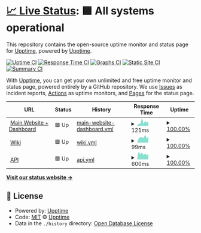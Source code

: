 # [📈 Live Status](https://upptime.github.io/upptime): <!--live status--> **🟩 All systems operational**

This repository contains the open-source uptime monitor and status page for [Upptime](https://upptime.js.org), powered by [Upptime](https://github.com/upptime/upptime).

[![Uptime CI](https://github.com/clanny/ClannyStatus/workflows/Uptime%20CI/badge.svg)](https://github.com/clanny/ClannyStatus/actions?query=workflow%3A%22Uptime+CI%22)
[![Response Time CI](https://github.com/clanny/ClannyStatus/workflows/Response%20Time%20CI/badge.svg)](https://github.com/clanny/ClannyStatus/actions?query=workflow%3A%22Response+Time+CI%22)
[![Graphs CI](https://github.com/clanny/ClannyStatus/workflows/Graphs%20CI/badge.svg)](https://github.com/clanny/ClannyStatus/actions?query=workflow%3A%22Graphs+CI%22)
[![Static Site CI](https://github.com/clanny/ClannyStatus/workflows/Static%20Site%20CI/badge.svg)](https://github.com/clanny/ClannyStatus/actions?query=workflow%3A%22Static+Site+CI%22)
[![Summary CI](https://github.com/clanny/ClannyStatus/workflows/Summary%20CI/badge.svg)](https://github.com/clanny/ClannyStatus/actions?query=workflow%3A%22Summary+CI%22)

With [Upptime](https://upptime.js.org), you can get your own unlimited and free uptime monitor and status page, powered entirely by a GitHub repository. We use [Issues](https://github.com/upptime/upptime/issues) as incident reports, [Actions](https://github.com/clanny/ClannyStatus/actions) as uptime monitors, and [Pages](https://upptime.github.io/upptime) for the status page.

<!--start: status pages-->
<!-- This summary is generated by Upptime (https://github.com/upptime/upptime) -->
<!-- Do not edit this manually, your changes will be overwritten -->
<!-- prettier-ignore -->
| URL | Status | History | Response Time | Uptime |
| --- | ------ | ------- | ------------- | ------ |
| <img alt="" src="https://icons.duckduckgo.com/ip3/clanny.systems.ico" height="13"> [Main Website + Dashboard](https://clanny.systems) | 🟩 Up | [main-website-dashboard.yml](https://github.com/clanny/ClannyStatus/commits/HEAD/history/main-website-dashboard.yml) | <details><summary><img alt="Response time graph" src="./graphs/main-website-dashboard/response-time-week.png" height="20"> 121ms</summary><br><a href="https://status.clanny.systems/history/main-website-dashboard"><img alt="Response time 302" src="https://img.shields.io/endpoint?url=https%3A%2F%2Fraw.githubusercontent.com%2Fclanny%2FClannyStatus%2FHEAD%2Fapi%2Fmain-website-dashboard%2Fresponse-time.json"></a><br><a href="https://status.clanny.systems/history/main-website-dashboard"><img alt="24-hour response time 152" src="https://img.shields.io/endpoint?url=https%3A%2F%2Fraw.githubusercontent.com%2Fclanny%2FClannyStatus%2FHEAD%2Fapi%2Fmain-website-dashboard%2Fresponse-time-day.json"></a><br><a href="https://status.clanny.systems/history/main-website-dashboard"><img alt="7-day response time 121" src="https://img.shields.io/endpoint?url=https%3A%2F%2Fraw.githubusercontent.com%2Fclanny%2FClannyStatus%2FHEAD%2Fapi%2Fmain-website-dashboard%2Fresponse-time-week.json"></a><br><a href="https://status.clanny.systems/history/main-website-dashboard"><img alt="30-day response time 188" src="https://img.shields.io/endpoint?url=https%3A%2F%2Fraw.githubusercontent.com%2Fclanny%2FClannyStatus%2FHEAD%2Fapi%2Fmain-website-dashboard%2Fresponse-time-month.json"></a><br><a href="https://status.clanny.systems/history/main-website-dashboard"><img alt="1-year response time 283" src="https://img.shields.io/endpoint?url=https%3A%2F%2Fraw.githubusercontent.com%2Fclanny%2FClannyStatus%2FHEAD%2Fapi%2Fmain-website-dashboard%2Fresponse-time-year.json"></a></details> | <details><summary><a href="https://status.clanny.systems/history/main-website-dashboard">100.00%</a></summary><a href="https://status.clanny.systems/history/main-website-dashboard"><img alt="All-time uptime 98.25%" src="https://img.shields.io/endpoint?url=https%3A%2F%2Fraw.githubusercontent.com%2Fclanny%2FClannyStatus%2FHEAD%2Fapi%2Fmain-website-dashboard%2Fuptime.json"></a><br><a href="https://status.clanny.systems/history/main-website-dashboard"><img alt="24-hour uptime 100.00%" src="https://img.shields.io/endpoint?url=https%3A%2F%2Fraw.githubusercontent.com%2Fclanny%2FClannyStatus%2FHEAD%2Fapi%2Fmain-website-dashboard%2Fuptime-day.json"></a><br><a href="https://status.clanny.systems/history/main-website-dashboard"><img alt="7-day uptime 100.00%" src="https://img.shields.io/endpoint?url=https%3A%2F%2Fraw.githubusercontent.com%2Fclanny%2FClannyStatus%2FHEAD%2Fapi%2Fmain-website-dashboard%2Fuptime-week.json"></a><br><a href="https://status.clanny.systems/history/main-website-dashboard"><img alt="30-day uptime 100.00%" src="https://img.shields.io/endpoint?url=https%3A%2F%2Fraw.githubusercontent.com%2Fclanny%2FClannyStatus%2FHEAD%2Fapi%2Fmain-website-dashboard%2Fuptime-month.json"></a><br><a href="https://status.clanny.systems/history/main-website-dashboard"><img alt="1-year uptime 98.20%" src="https://img.shields.io/endpoint?url=https%3A%2F%2Fraw.githubusercontent.com%2Fclanny%2FClannyStatus%2FHEAD%2Fapi%2Fmain-website-dashboard%2Fuptime-year.json"></a></details>
| <img alt="" src="https://icons.duckduckgo.com/ip3/wiki.clanny.systems.ico" height="13"> [Wiki](https://wiki.clanny.systems) | 🟩 Up | [wiki.yml](https://github.com/clanny/ClannyStatus/commits/HEAD/history/wiki.yml) | <details><summary><img alt="Response time graph" src="./graphs/wiki/response-time-week.png" height="20"> 99ms</summary><br><a href="https://status.clanny.systems/history/wiki"><img alt="Response time 228" src="https://img.shields.io/endpoint?url=https%3A%2F%2Fraw.githubusercontent.com%2Fclanny%2FClannyStatus%2FHEAD%2Fapi%2Fwiki%2Fresponse-time.json"></a><br><a href="https://status.clanny.systems/history/wiki"><img alt="24-hour response time 115" src="https://img.shields.io/endpoint?url=https%3A%2F%2Fraw.githubusercontent.com%2Fclanny%2FClannyStatus%2FHEAD%2Fapi%2Fwiki%2Fresponse-time-day.json"></a><br><a href="https://status.clanny.systems/history/wiki"><img alt="7-day response time 99" src="https://img.shields.io/endpoint?url=https%3A%2F%2Fraw.githubusercontent.com%2Fclanny%2FClannyStatus%2FHEAD%2Fapi%2Fwiki%2Fresponse-time-week.json"></a><br><a href="https://status.clanny.systems/history/wiki"><img alt="30-day response time 141" src="https://img.shields.io/endpoint?url=https%3A%2F%2Fraw.githubusercontent.com%2Fclanny%2FClannyStatus%2FHEAD%2Fapi%2Fwiki%2Fresponse-time-month.json"></a><br><a href="https://status.clanny.systems/history/wiki"><img alt="1-year response time 232" src="https://img.shields.io/endpoint?url=https%3A%2F%2Fraw.githubusercontent.com%2Fclanny%2FClannyStatus%2FHEAD%2Fapi%2Fwiki%2Fresponse-time-year.json"></a></details> | <details><summary><a href="https://status.clanny.systems/history/wiki">100.00%</a></summary><a href="https://status.clanny.systems/history/wiki"><img alt="All-time uptime 99.97%" src="https://img.shields.io/endpoint?url=https%3A%2F%2Fraw.githubusercontent.com%2Fclanny%2FClannyStatus%2FHEAD%2Fapi%2Fwiki%2Fuptime.json"></a><br><a href="https://status.clanny.systems/history/wiki"><img alt="24-hour uptime 100.00%" src="https://img.shields.io/endpoint?url=https%3A%2F%2Fraw.githubusercontent.com%2Fclanny%2FClannyStatus%2FHEAD%2Fapi%2Fwiki%2Fuptime-day.json"></a><br><a href="https://status.clanny.systems/history/wiki"><img alt="7-day uptime 100.00%" src="https://img.shields.io/endpoint?url=https%3A%2F%2Fraw.githubusercontent.com%2Fclanny%2FClannyStatus%2FHEAD%2Fapi%2Fwiki%2Fuptime-week.json"></a><br><a href="https://status.clanny.systems/history/wiki"><img alt="30-day uptime 100.00%" src="https://img.shields.io/endpoint?url=https%3A%2F%2Fraw.githubusercontent.com%2Fclanny%2FClannyStatus%2FHEAD%2Fapi%2Fwiki%2Fuptime-month.json"></a><br><a href="https://status.clanny.systems/history/wiki"><img alt="1-year uptime 99.96%" src="https://img.shields.io/endpoint?url=https%3A%2F%2Fraw.githubusercontent.com%2Fclanny%2FClannyStatus%2FHEAD%2Fapi%2Fwiki%2Fuptime-year.json"></a></details>
| <img alt="" src="https://icons.duckduckgo.com/ip3/api.clanny.systems.ico" height="13"> [API](https://api.clanny.systems) | 🟩 Up | [api.yml](https://github.com/clanny/ClannyStatus/commits/HEAD/history/api.yml) | <details><summary><img alt="Response time graph" src="./graphs/api/response-time-week.png" height="20"> 600ms</summary><br><a href="https://status.clanny.systems/history/api"><img alt="Response time 455" src="https://img.shields.io/endpoint?url=https%3A%2F%2Fraw.githubusercontent.com%2Fclanny%2FClannyStatus%2FHEAD%2Fapi%2Fapi%2Fresponse-time.json"></a><br><a href="https://status.clanny.systems/history/api"><img alt="24-hour response time 593" src="https://img.shields.io/endpoint?url=https%3A%2F%2Fraw.githubusercontent.com%2Fclanny%2FClannyStatus%2FHEAD%2Fapi%2Fapi%2Fresponse-time-day.json"></a><br><a href="https://status.clanny.systems/history/api"><img alt="7-day response time 600" src="https://img.shields.io/endpoint?url=https%3A%2F%2Fraw.githubusercontent.com%2Fclanny%2FClannyStatus%2FHEAD%2Fapi%2Fapi%2Fresponse-time-week.json"></a><br><a href="https://status.clanny.systems/history/api"><img alt="30-day response time 611" src="https://img.shields.io/endpoint?url=https%3A%2F%2Fraw.githubusercontent.com%2Fclanny%2FClannyStatus%2FHEAD%2Fapi%2Fapi%2Fresponse-time-month.json"></a><br><a href="https://status.clanny.systems/history/api"><img alt="1-year response time 420" src="https://img.shields.io/endpoint?url=https%3A%2F%2Fraw.githubusercontent.com%2Fclanny%2FClannyStatus%2FHEAD%2Fapi%2Fapi%2Fresponse-time-year.json"></a></details> | <details><summary><a href="https://status.clanny.systems/history/api">100.00%</a></summary><a href="https://status.clanny.systems/history/api"><img alt="All-time uptime 95.33%" src="https://img.shields.io/endpoint?url=https%3A%2F%2Fraw.githubusercontent.com%2Fclanny%2FClannyStatus%2FHEAD%2Fapi%2Fapi%2Fuptime.json"></a><br><a href="https://status.clanny.systems/history/api"><img alt="24-hour uptime 100.00%" src="https://img.shields.io/endpoint?url=https%3A%2F%2Fraw.githubusercontent.com%2Fclanny%2FClannyStatus%2FHEAD%2Fapi%2Fapi%2Fuptime-day.json"></a><br><a href="https://status.clanny.systems/history/api"><img alt="7-day uptime 100.00%" src="https://img.shields.io/endpoint?url=https%3A%2F%2Fraw.githubusercontent.com%2Fclanny%2FClannyStatus%2FHEAD%2Fapi%2Fapi%2Fuptime-week.json"></a><br><a href="https://status.clanny.systems/history/api"><img alt="30-day uptime 91.19%" src="https://img.shields.io/endpoint?url=https%3A%2F%2Fraw.githubusercontent.com%2Fclanny%2FClannyStatus%2FHEAD%2Fapi%2Fapi%2Fuptime-month.json"></a><br><a href="https://status.clanny.systems/history/api"><img alt="1-year uptime 95.09%" src="https://img.shields.io/endpoint?url=https%3A%2F%2Fraw.githubusercontent.com%2Fclanny%2FClannyStatus%2FHEAD%2Fapi%2Fapi%2Fuptime-year.json"></a></details>

<!--end: status pages-->

[**Visit our status website →**](https://upptime.github.io/upptime)

## 📄 License

- Powered by: [Upptime](https://github.com/upptime/upptime)
- Code: [MIT](./LICENSE) © [Upptime](https://upptime.js.org)
- Data in the `./history` directory: [Open Database License](https://opendatacommons.org/licenses/odbl/1-0/)
